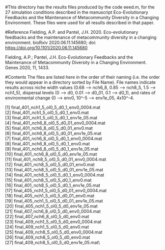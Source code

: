 #This directory has the results files produced by the code eeed.m, for the 27 simulation conditions described in the manuscript Eco-Evolutionary Feedbacks and the Maintenance of Metacommunity Diversity in a Changing Environment. These files were used for all results described in that paper.

#Reference
Fielding, A.P. and Pantel, J.H. 2020. Eco-evolutionary feedbacks and the maintenance of metacommunity diversity in a changing environment. bioRxiv 2020.06.11.145680; doi: https://doi.org/10.1101/2020.06.11.145680

Fielding, A.P.; Pantel, J.H. Eco-Evolutionary Feedbacks and the Maintenance of Metacommunity Diversity in a Changing Environment. Genes 2020, 11, 1433.
 
#Contents
The files are listed here in the order of their naming (i.e. the order they would appear in a directory sorted by File Name). File names indicate results across niche width values (0.68 --> nch6_8, 0.85 --> nch8_5, 1.5 --> nch1_5), dispersal levels (0 --> d0, 0.01 --> d0_01, 0.1 --> d0_1), and rates of environmental change (0 --> env0, 10^-5 --> env1e_05, 4x10^-4.

 [1] final_401_nch1_5_ol0_5_d0_1_env0_0004.mat\
 [2] final_401_nch1_5_ol0_5_d0_1_env0.mat\
 [3] final_401_nch1_5_ol0_5_d0_1_env1e_05.mat\
 [4] final_401_nch6_8_ol0_5_d0_01_env0_0004.mat\
 [5] final_401_nch6_8_ol0_5_d0_01_env0.mat\
 [6] final_401_nch6_8_ol0_5_d0_01_env1e_05.mat\
 [7] final_401_nch6_8_ol0_5_d0_1_env0_0004.mat\
 [8] final_401_nch6_8_ol0_5_d0_1_env0.mat\
 [9] final_401_nch6_8_ol0_5_d0_1_env1e_05.mat\
[10] final_401_nch6_8_ol0_5_d0_env1e_05.mat\
[11] final_401_nch8_5_ol0_5_d0_01_env0_0004.mat\
[12] final_401_nch8_5_ol0_5_d0_01_env0.mat\
[13] final_401_nch8_5_ol0_5_d0_01_env1e_05.mat\
[14] final_401_nch8_5_ol0_5_d0_1_env0_0004.mat\
[15] final_401_nch8_5_ol0_5_d0_1_env0.mat\
[16] final_401_nch8_5_ol0_5_d0_1_env1e_05.mat\
[17] final_405_nch1_5_ol0_5_d0_01_env0_0004.mat\
[18] final_405_nch1_5_ol0_5_d0_01_env0.mat\
[19] final_405_nch1_5_ol0_5_d0_01_env1e_05.mat\
[20] final_405_nch1_5_ol0_5_d0_env1e_05.mat\
[21] final_407_nch6_8_ol0_5_d0_env0_0004.mat\
[22] final_407_nch6_8_ol0_5_d0_env0.mat\
[23] final_409_nch1_5_ol0_5_d0_env0_0004.mat\
[24] final_409_nch1_5_ol0_5_d0_env0.mat\
[25] final_409_nch8_5_ol0_5_d0_env0_0004.mat\
[26] final_409_nch8_5_ol0_5_d0_env0.mat\
[27] final_409_nch8_5_ol0_5_d0_env1e_05.mat\
